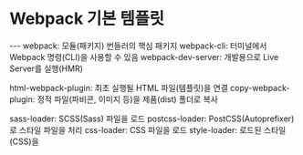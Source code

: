 <h1>Webpack 기본 템플릿</h1>
---
webpack: 모듈(패키지) 번들러의 핵심 패키지
webpack-cli: 터미널에서 Webpack 명령(CLI)을 사용할 수 있음
webpack-dev-server: 개발용으로 Live Server를 실행(HMR)

html-webpack-plugin: 최초 실행될 HTML 파일(템플릿)을 연결
copy-webpack-plugin: 정적 파일(파비콘, 이미지 등)을 제품(dist) 폴더로 복사

sass-loader: SCSS(Sass) 파일을 로드
postcss-loader: PostCSS(Autoprefixer)로 스타일 파일을 처리
css-loader: CSS 파일을 로드
style-loader: 로드된 스타일(CSS)을 <style>로 <head>에 삽입
babel-loader: JS 파일을 로드

@babel/core: ES6 이상의 코드를 ES5 이하 버전으로 변환
@babel/preset-env: Babel 지원 스펙을 지정
@babel/plugin-transform-runtime: Async/Await 문법 지원

sass: SCSS(Sass) 문법을 해석(스타일 전처리기)
postcss: Autoprefixer 등의 다양한 스타일 후처리기 패키지
autoprefixer: 스타일에 자동으로 공급 업체 접두사(Vendor prefix)를 적용하는 PostCSS의 플러그인

주의사항!
npm i -D webpack-dev-server@next로 설치(webpack-cli 버전(@4^)과 일치)!
package.json 옵션으로 browserslist 추가!
.postcssrc.js 생성(PostCSS 구성 옵션)!
.babelrc.js 생성(Babel 구성 옵션)!